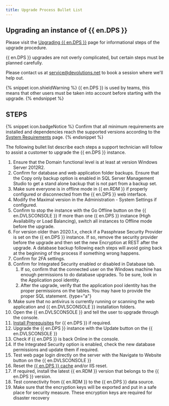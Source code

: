 ```yaml
---
title: Upgrade Process Bullet List
---
```


## Upgrading an instance of {{ en.DPS }}

Please visit the [Upgrading {{ en.DPS }}](/server/installation/upgrade-server/) page for informational steps of the upgrade procedure.

{{ en.DPS }} upgrades are not overly complicated, but certain steps must be planned carefully.

Please contact us at [service@devolutions.net](mailto:service@devolutions.net) to book a session where we'll help out.

{% snippet icon.shieldWarning %}
{{ en.DPS }} is used by teams, this means that other users must be taken into account before starting with the upgrade.
{% endsnippet %}

## STEPS

{% snippet icon.badgeNotice %}
Confirm that all minimum requirements are installed and dependencies reach the supported versions according to the [System Requirements](/server/overview/system-requirements/) page.
{% endsnippet %}

The following bullet list describe each steps a support technician will follow to assist a customer to upgrade the {{ en.DPS }} instance.

1. Ensure that the Domain functional level is at least at version Windows Server 2012R2.
1. Confirm for database and web application folder backups. Ensure that the Copy only backup option is enabled in SQL Server Management Studio to get a stand alone backup that is not part from a backup set.
1. Make sure everyone is in offline mode in {{ en.RDM }} if properly configured or disconnected from the {{ en.DPS }} web interface.
1. Modify the Maximal version in the Administration - System Settings if configured.
1. Confirm to stop the instance with the Go Offline button on the {{ en.DVLSCONSOLE }} If more than one {{ en.DPS }} instance (High Availability or Load Balancing), switch all instances to Offline mode before the upgrade.
1. For version older than 2020.1.x, check if a Passphrase Security Provider is set on the {{ en.DPS }} instance. If so, remove the security provider before the upgrade and then set the new Encryption at REST after the upgrade. A database backup following each steps will avoid going back at the beginning of the process if something wrong happens.
1. Confirm for 2FA settings.
1. Confirm for Integrated Security enabled or disabled in Database tab.
   1. If so, confirm that the connected user on the Windows machine has enough permissions to do database upgrades. To be sure, look in the Application pool identity.
   1. After the upgrade, verify that the application pool identity has the proper permissions on the tables. You may have to provide the proper SQL statement.
   {type="a"}
1. Make sure that no antivirus is currently running or scanning the web application and {{ en.DVLSCONSOLE }} installation folders.
1. Open the {{ en.DVLSCONSOLE }} and tell the user to upgrade through the console.
1. [Install Prerequisites](/server/installation/installing-web-server-prerequisites/) for {{ en.DPS }} if required.
1. Upgrade the {{ en.DPS }} instance with the Update button on the {{ en.DVLSCONSOLE }}
1. Check if {{ en.DPS }} is back Online in the console.
1. If the Integrated Security option is enabled, check the new database permissions and update them if required.
1. Test web page login directly on the server with the Navigate to Website button on the {{ en.DVLSCONSOLE }}
1. Reset the [{{ en.DPS }} cache](/server/web-interface/administration/security-management/reset-server-cache/) and/or IIS reset.
1. If required, install the latest {{ en.RDM }} version that belongs to the {{ en.DPS }} version.
1. Test connectivity from {{ en.RDM }} to the {{ en.DPS }} data source.
1. Make sure that the encryption keys will be exported and put in a safe place for security measure. These encryption keys are required for disaster recovery
